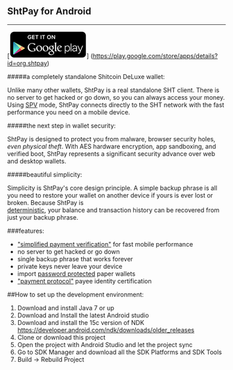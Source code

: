 ## ShtPay for Android
----------------------------------

[![download](/images/icon-google-play.png)]
(https://play.google.com/store/apps/details?id=org.shtpay)

#####a completely standalone Shitcoin DeLuxe wallet:

Unlike many other wallets, ShtPay is a real standalone SHT
client. There is no server to get hacked or go down, so you can always access
your money. Using
[SPV](https://en.bitcoin.it/wiki/Thin_Client_Security#Header-Only_Clients)
mode, ShtPay connects directly to the SHT network with the fast
performance you need on a mobile device.

#####the next step in wallet security:

ShtPay is designed to protect you from malware, browser security holes,
*even physical theft*. With AES hardware encryption, app sandboxing, and verified boot, ShtPay represents a significant security advance over
web and desktop wallets.

#####beautiful simplicity:

Simplicity is ShtPay's core design principle. A simple backup phrase is
all you need to restore your wallet on another device if yours is ever lost or
broken.  Because ShtPay is  
[deterministic](https://github.com/bitcoin/bips/blob/master/bip-0032.mediawiki),
your balance and transaction history can be recovered from just your backup
phrase.

###features:

- ["simplified payment verification"](https://github.com/bitcoin/bips/blob/master/bip-0037.mediawiki) for fast mobile performance
- no server to get hacked or go down
- single backup phrase that works forever
- private keys never leave your device
- import [password protected](https://github.com/bitcoin/bips/blob/master/bip-0038.mediawiki) paper wallets
- ["payment protocol"](https://github.com/bitcoin/bips/blob/master/bip-0070.mediawiki) payee identity certification

##How to set up the development environment:
1. Download and install Java 7 or up
2. Download and Install the latest Android studio
3. Download and install the 15c version of NDK https://developer.android.com/ndk/downloads/older_releases
4. Clone or download this project
5. Open the project with Android Studio and let the project sync
6. Go to SDK Manager and download all the SDK Platforms and SDK Tools
7. Build -> Rebuild Project